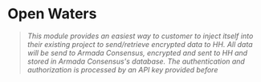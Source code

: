 # Open Waters

> *This module provides an easiest way to customer to inject itself into their existing project to send/retrieve encrypted data to HH. All data will be send to Armada Consensus, encrypted and sent to HH and stored in Armada Consensus's database. The authentication and authorization is processed by an API key provided before*
